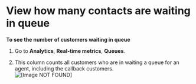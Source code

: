 # View how many contacts are waiting in queue<a name="view-contacts-in-queue"></a>

**To see the number of customers waiting in queue**

1. Go to **Analytics**, **Real\-time metrics**, **Queues**\.

1. This column counts all customers who are in waiting a queue for an agent, including the callback customers\.  
![\[Image NOT FOUND\]](http://docs.aws.amazon.com/connect/latest/adminguide/images/rtm-waiting-in-queue.png)